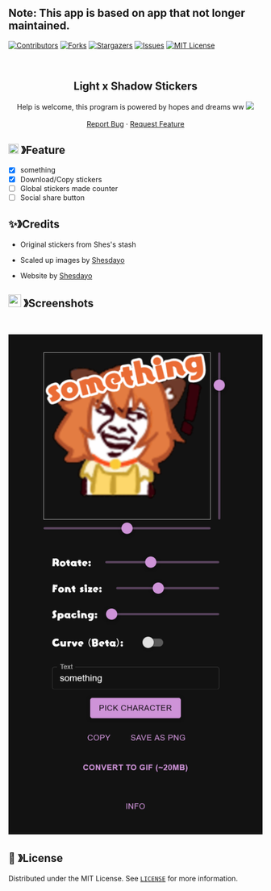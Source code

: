 Note: This app is based on app that not longer maintained.
---

[![Contributors][contributors-shield]][contributors-url]
[![Forks][forks-shield]][forks-url]
[![Stargazers][stars-shield]][stars-url]
[![Issues][issues-shield]][issues-url]
[![MIT License][license-shield]][license-url]

<br />
<p align="center">
  <h2 align="center"><b>Light x Shadow Stickers</b></h2>

  <p align="center">Help is welcome, this program is powered by hopes and dreams ww
      <img src="https://cdn.discordapp.com/emojis/705822313639051335.webp?size=28&quality=lossless">
    <br />
    <br />
    <a href="https://github.com/shesdayo/lxs-stickers/issues">Report Bug</a>
    ·
    <a href="https://github.com/shesdayo/lxs-stickers/issues">Request Feature</a>
  </p>
</p>

<!-- ABOUT THE PROJECT -->

## <img src="https://cdn.discordapp.com/emojis/726496548963221575.png" width="20px" height="20px"> 》Feature

- [x] something
- [x] Download/Copy stickers
- [ ] Global stickers made counter
- [ ] Social share button

## ✨》Credits

- Original stickers from Shes's stash

- Scaled up images by [Shesdayo](https://github.com/shesdayo)

- Website by [Shesdayo](https://github.com/shesdayo)

## <img src="https://cdn.discordapp.com/emojis/731557388418678794.png" width="25px" height="25px"> 》Screenshots

<br />
<p align="center">
  <img src="https://raw.githubusercontent.com/shesdayo/lxs-stickers/main/public/screenshot.jpg">
</p>

## 🔐 》License

Distributed under the MIT License. See [`LICENSE`](https://github.com/shesdayo/lxs-stickers/blob/main/LICENCE) for more information.

[contributors-shield]: https://img.shields.io/github/contributors/shesdayo/lxs-stickers.svg?style=for-the-badge
[contributors-url]: https://github.com/shesdayo/lxs-stickers/graphs/contributors
[forks-shield]: https://img.shields.io/github/forks/shesdayo/lxs-stickers.svg?style=for-the-badge
[forks-url]: https://github.com/shesdayo/lxs-stickers/network/members
[stars-shield]: https://img.shields.io/github/stars/shesdayo/lxs-stickers.svg?style=for-the-badge
[stars-url]: https://github.com/shesdayo/lxs-stickers/stargazers
[issues-shield]: https://img.shields.io/github/issues/shesdayo/lxs-stickers.svg?style=for-the-badge
[issues-url]: https://github.com/shesdayo/lxs-stickers/issues
[license-shield]: https://img.shields.io/github/license/shesdayo/lxs-stickers.svg?style=for-the-badge
[license-url]: https://github.com/shesdayo/lxs-stickers/blob/master/LICENSE
